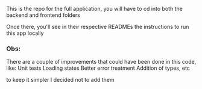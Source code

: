 This is the repo for the full application, you will have to cd into both the backend and frontend folders

Once there, you'll see in their respective READMEs the instructions to run this app locally

### Obs:

There are a couple of improvements that could have been done in this code, like:
Unit tests
Loading states
Better error treatment
Addition of types, etc

to keep it simpler I decided not to add them
